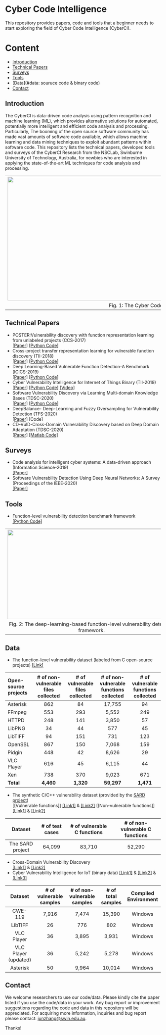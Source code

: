 # Cyber Code Intelligence

This repository provides papers, code and tools that a beginner needs to start exploring the field of Cyber Code Intelligence (CyberCI).

# Content
  * [Introduction](#introduction)
  * [Technical Papers](#technical-papers)
  * [Surveys](#surveys)
  * [Tools](#tools)
  * [Data](#data: souruce code & binary code)
  * [Contact](#contact)

## Introduction

The CyberCI is data-driven code analysis using pattern recognition and machine learning (ML), which provides alternative solutions for automated, potentially more intelligent and efficient code analysis and processing. Particularly, The booming of the open source software community has made vast amounts of software code available, which allows machine learning and data mining techniques to exploit abundant patterns within software code. This repository lists the technical papers, developed tools and surveys of the CyberCI Research from the NSCLab, Swinburne University of Technology, Australia, for newbies who are interested in applying the state-of-the-art ML techniques for code analysis and processing.

<table width="100%" border="0" cellspacing="0" cellpadding="0">
  <tr>
    <td align="center"><img src="./Image/ATO_Ineligible_to_link.png" width="1000" height="400"/> </td>
  </tr>
  <tr>
    <td align="center">Fig. 1: The Cyber Code Intelligence (CyberCI)</td>
  </tr>
</table>

## Technical Papers

 * POSTER:Vulnerability discovery with function representation learning from unlabeled projects (CCS-2017)   
 [[Paper]](https://dl.acm.org/doi/abs/10.1145/3133956.3138840) [[Python Code]](https://github.com/DanielLin1986/function_representation_learning)
 * Cross-project transfer representation learning for vulnerable function discovery (TII-2018)   
 [[Paper]](https://ieeexplore.ieee.org/abstract/document/8329207) [[Python Code]](https://github.com/DanielLin1986/TransferRepresentationLearning)
 * Deep Learning-Based Vulnerable Function Detection-A Benchmark (ICICS-2019)   
 [[Paper]](https://link.springer.com/chapter/10.1007/978-3-030-41579-2_13) [[Python Code]](https://github.com/DanielLin1986/Function-level-Vulnerability-Detection)
 * Cyber Vulnerability Intelligence for Internet of Things Binary (TII-2019)     
 [[Paper]](https://ieeexplore.ieee.org/abstract/document/8892533) [[Python Code]](https://github.com/wolong3385/BiVulD) [[Video]](https://www.youtube.com/watch?v=eoOFrz8e0DE)
 * Software Vulnerability Discovery via Learning Multi-domain Knowledge Bases (TDSC-2020)   
 [[Paper]](https://ieeexplore.ieee.org/abstract/document/8906156) [[Python Code]](https://github.com/DanielLin1986/RepresentationsLearningFromMulti_domain)
 * DeepBalance- Deep-Learning and Fuzzy Oversampling for Vulnerability Detection (TFS-2020)   
 [[Paper]](https://ieeexplore.ieee.org/abstract/document/8930093/) [Code]
 * CD-VulD-Cross-Domain Vulnerability Discovery based on Deep Domain Adaptation (TDSC-2020)  
 [[Paper]](https://ieeexplore.ieee.org/abstract/document/9054952) [[Matlab Code]](https://github.com/wolong3385/SVD-Source)
 
## Surveys

* Code analysis for intelligent cyber systems: A data-driven approach (Information Science-2019)   
[[Paper]](https://www.sciencedirect.com/science/article/pii/S0020025520302164)
* Software Vulnerability Detection Using Deep Neural Networks: A Survey (Proceedings of the IEEE-2020)    
[[Paper]](https://ieeexplore.ieee.org/document/9108283)

## Tools
* Function-level vulnerability detection benchmark framework    
[[Python Code]](https://github.com/DanielLin1986/Function-level-Vulnerability-Detection)
<table width="100%" border="0" cellspacing="0" cellpadding="0">
  <tr>
    <td align="center"><img src="./Image/Function_level_vulnerability_detection_framework.png" width="543" height="289"/> </td>
  </tr>
  <tr>
    <td align="center">Fig. 2: The deep-learning-based function-level vulnerability detection framework.</td>
  </tr>
</table>

## Data

* The function-level vulnerability dataset (labeled from C open-source projects) [[Link]](https://liveswinburneeduau-my.sharepoint.com/:u:/g/personal/junzhang_swin_edu_au/EZ6D_mlcgLdOsdlRC1ngnKUBru7S9luQSnfFh5bZA_GNVw?e=vzElow)  

|Open-source projects|# of non-vulnerable files collected|# of vulnerable files collected|# of non-vulnerable functions collected|# of vulnerable functions collected|
| :------------ |:---------------:|:---------------:|:---------------:|:---------------:|
|Asterisk| 862 |84 |17,755 |94|
|FFmpeg| 553 |293 |5,552| 249|
|HTTPD| 248| 141| 3,850 |57|
|LibPNG| 34| 44 |577| 45|
|LibTIFF |94 |151 |731| 123|
|OpenSSL| 867| 150| 7,068| 159|
|Pidgin |448 |42 |8,626| 29|
|VLC Player| 616| 45 |6,115 |44|
|Xen |738 |370 |9,023 |671|
|**Total**|**4,460**|**1,320**|**59,297**|**1,471**|

* The synthetic C/C++ vulnerability dataset (provided by the [SARD project](samate.nist.gov/SARD/view.php?tsID=108))   
[[Vulnerable functions]] [[Link1]](https://liveswinburneeduau-my.sharepoint.com/:u:/g/personal/junzhang_swin_edu_au/EZ4Y30cSmIJMr7dhi_eon34B5EcTO0_aVPjmIH4pS7j-PQ?e=d9qNJe) & [[Link2]](https://liveswinburneeduau-my.sharepoint.com/:u:/g/personal/junzhang_swin_edu_au/EZ4Y30cSmIJMr7dhi_eon34B5EcTO0_aVPjmIH4pS7j-PQ?e=c0GOOC
)
[[Non-vulnerable functions]] [[Link1]](https://liveswinburneeduau-my.sharepoint.com/:u:/g/personal/junzhang_swin_edu_au/EeV6OlOaJEhKjfKwnlawezYB7WVTgBaiuTdw3PEjAFfJjQ?e=sCMhwS) & [[Link2]](https://liveswinburneeduau-my.sharepoint.com/:u:/g/personal/junzhang_swin_edu_au/EeV6OlOaJEhKjfKwnlawezYB7WVTgBaiuTdw3PEjAFfJjQ?e=FYkAen)

|Dataset|# of test cases|# of vulnerable C functions|# of non-vulnerable C functions|  
|:---------------:|:---------------:|:---------------:|:---------------:|  
|The SARD project| 64,099| 83,710| 52,290|  

* Cross-Domain Vulnerability Discovery  
[[Link1]](https://liveswinburneeduau-my.sharepoint.com/:u:/g/personal/junzhang_swin_edu_au/EcMpq2sn0LFOrR4UFTgjd-gBAujvppZaMSZ-0nxjBb6WkA?e=gONFuR) & [[Link2]](https://liveswinburneeduau-my.sharepoint.com/:u:/g/personal/junzhang_swin_edu_au/EcMpq2sn0LFOrR4UFTgjd-gBAujvppZaMSZ-0nxjBb6WkA?e=mFYUnI)
* Cyber Vulnerability Intelligence for IoT (binary data) [[Link1]](https://liveswinburneeduau-my.sharepoint.com/:u:/g/personal/junzhang_swin_edu_au/EfVeUDOIQ5lMhSuuTW_aNbcB5uG6owYcWnVUxq7yQ1ZLtw?e=PpjokH) & [[Link2]](https://liveswinburneeduau-my.sharepoint.com/:u:/g/personal/junzhang_swin_edu_au/EXIDCbncqdVFu2E-nHI8KioBqAnHClEthkoYowQsc4IS_A?e=Fqcni7) & [[Link3]](https://liveswinburneeduau-my.sharepoint.com/:u:/g/personal/junzhang_swin_edu_au/EfVeUDOIQ5lMhSuuTW_aNbcB5uG6owYcWnVUxq7yQ1ZLtw?e=SPD1Q1)

|Dataset|# of vulnerable samples|# of non-vulnerable  samples|# of total samples|Compiled Environment|  
|:---------------:|:---------------:|:---------------:|:---------------:|:---------------:|  
|CWE-119| 7,916| 7,474| 15,390|Windows|
|LibTIFF| 26| 776| 802|Windows|
|VLC Player| 36| 3,895| 3,931|Windows|  
|VLC Player (updated)| 36| 5,242| 5,278|Windows| 
|Asterisk| 50| 9,964| 10,014|Windows| 

## Contact

We welcome researchers to use our code/data. Please kindly cite the paper listed if you use the code/data in your work. Any bug report or improvement suggestions regarding the code and data in this repository will be appreciated. For acquiring more information, inquiries and bug report please contact: junzhang@swin.edu.au. 

Thanks!
